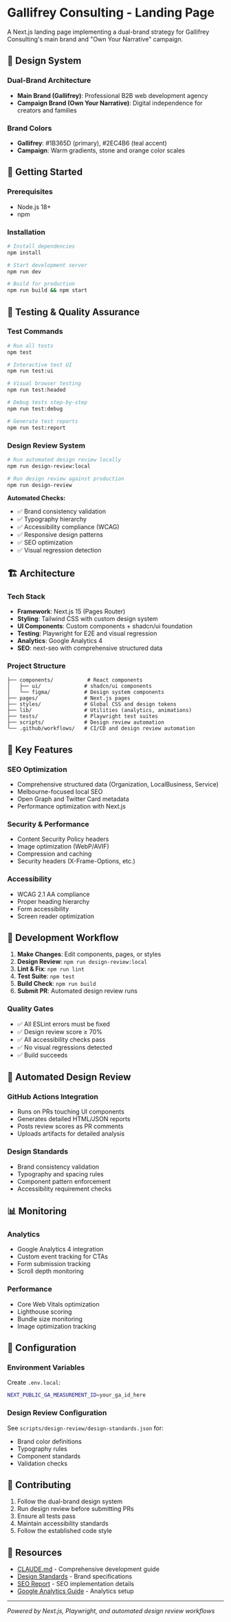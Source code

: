 # Gallifrey Consulting - Landing Page

A Next.js landing page implementing a dual-brand strategy for Gallifrey Consulting's main brand and "Own Your Narrative" campaign.

## 🎨 Design System

### Dual-Brand Architecture
- **Main Brand (Gallifrey)**: Professional B2B web development agency
- **Campaign Brand (Own Your Narrative)**: Digital independence for creators and families

### Brand Colors
- **Gallifrey**: #1B365D (primary), #2EC4B6 (teal accent)
- **Campaign**: Warm gradients, stone and orange color scales

## 🚀 Getting Started

### Prerequisites
- Node.js 18+ 
- npm

### Installation
```bash
# Install dependencies
npm install

# Start development server
npm run dev

# Build for production
npm run build && npm start
```

## 🧪 Testing & Quality Assurance

### Test Commands
```bash
# Run all tests
npm test

# Interactive test UI
npm run test:ui

# Visual browser testing
npm run test:headed

# Debug tests step-by-step
npm run test:debug

# Generate test reports
npm run test:report
```

### Design Review System
```bash
# Run automated design review locally
npm run design-review:local

# Run design review against production
npm run design-review
```

**Automated Checks:**
- ✅ Brand consistency validation
- ✅ Typography hierarchy
- ✅ Accessibility compliance (WCAG)
- ✅ Responsive design patterns
- ✅ SEO optimization
- ✅ Visual regression detection

## 🏗️ Architecture

### Tech Stack
- **Framework**: Next.js 15 (Pages Router)
- **Styling**: Tailwind CSS with custom design system
- **UI Components**: Custom components + shadcn/ui foundation
- **Testing**: Playwright for E2E and visual regression
- **Analytics**: Google Analytics 4
- **SEO**: next-seo with comprehensive structured data

### Project Structure
```
├── components/           # React components
│   ├── ui/              # shadcn/ui components
│   └── figma/           # Design system components
├── pages/               # Next.js pages
├── styles/              # Global CSS and design tokens
├── lib/                 # Utilities (analytics, animations)
├── tests/               # Playwright test suites
├── scripts/             # Design review automation
└── .github/workflows/   # CI/CD and design review automation
```

## 🎯 Key Features

### SEO Optimization
- Comprehensive structured data (Organization, LocalBusiness, Service)
- Melbourne-focused local SEO
- Open Graph and Twitter Card metadata
- Performance optimization with Next.js

### Security & Performance
- Content Security Policy headers
- Image optimization (WebP/AVIF)
- Compression and caching
- Security headers (X-Frame-Options, etc.)

### Accessibility
- WCAG 2.1 AA compliance
- Proper heading hierarchy
- Form accessibility
- Screen reader optimization

## 🔄 Development Workflow

1. **Make Changes**: Edit components, pages, or styles
2. **Design Review**: `npm run design-review:local`
3. **Lint & Fix**: `npm run lint`
4. **Test Suite**: `npm test`
5. **Build Check**: `npm run build`
6. **Submit PR**: Automated design review runs

### Quality Gates
- ✅ All ESLint errors must be fixed
- ✅ Design review score ≥ 70%
- ✅ All accessibility checks pass
- ✅ No visual regressions detected
- ✅ Build succeeds

## 🤖 Automated Design Review

### GitHub Actions Integration
- Runs on PRs touching UI components
- Generates detailed HTML/JSON reports
- Posts review scores as PR comments
- Uploads artifacts for detailed analysis

### Design Standards
- Brand consistency validation
- Typography and spacing rules
- Component pattern enforcement
- Accessibility requirement checks

## 📊 Monitoring

### Analytics
- Google Analytics 4 integration
- Custom event tracking for CTAs
- Form submission tracking
- Scroll depth monitoring

### Performance
- Core Web Vitals optimization
- Lighthouse scoring
- Bundle size monitoring
- Image optimization tracking

## 🔧 Configuration

### Environment Variables
Create `.env.local`:
```bash
NEXT_PUBLIC_GA_MEASUREMENT_ID=your_ga_id_here
```

### Design Review Configuration
See `scripts/design-review/design-standards.json` for:
- Brand color definitions
- Typography rules
- Component standards
- Validation checks

## 📝 Contributing

1. Follow the dual-brand design system
2. Run design review before submitting PRs
3. Ensure all tests pass
4. Maintain accessibility standards
5. Follow the established code style

## 🔗 Resources

- [CLAUDE.md](./CLAUDE.md) - Comprehensive development guide
- [Design Standards](./scripts/design-review/design-standards.json) - Brand specifications
- [SEO Report](./SEO_OPTIMIZATION_REPORT.md) - SEO implementation details
- [Google Analytics Guide](./docs/GOOGLE_ANALYTICS.md) - Analytics setup

---

*Powered by Next.js, Playwright, and automated design review workflows*